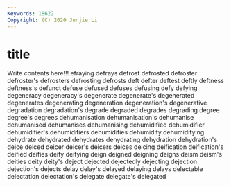 ```yaml
---
Keywords: 18622
Copyright: (C) 2020 Junjie Li
---
```


# title

Write contents here!!!
efraying 
defrays 
defrost
defrosted 
defroster 
defroster's 
defrosters 
defrosting 
defrosts 
deft 
defter 
deftest 
deftly
deftness 
deftness's 
defunct 
defuse 
defused 
defuses 
defusing 
defy 
defying 
degeneracy
degeneracy's 
degenerate 
degenerate's 
degenerated 
degenerates 
degenerating 
degeneration 
degeneration's 
degenerative 
degradation
degradation's 
degrade 
degraded 
degrades 
degrading 
degree 
degree's 
degrees 
dehumanisation 
dehumanisation's
dehumanise 
dehumanised 
dehumanises 
dehumanising 
dehumidified 
dehumidifier 
dehumidifier's 
dehumidifiers 
dehumidifies 
dehumidify
dehumidifying 
dehydrate 
dehydrated 
dehydrates 
dehydrating 
dehydration 
dehydration's 
deice 
deiced 
deicer
deicer's 
deicers 
deices 
deicing 
deification 
deification's 
deified 
deifies 
deify 
deifying
deign 
deigned 
deigning 
deigns 
deism 
deism's 
deities 
deity 
deity's 
deject
dejected 
dejectedly 
dejecting 
dejection 
dejection's 
dejects 
delay 
delay's 
delayed 
delaying
delays 
delectable 
delectation 
delectation's 
delegate 
delegate's 
delegated 
